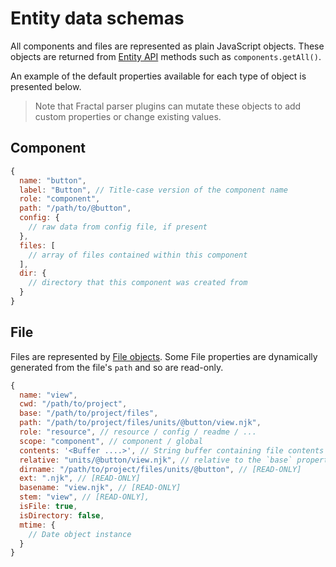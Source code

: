 # Entity data schemas

All components and files are represented as plain JavaScript objects. These objects are returned from [Entity API](/docs/entity-apis.md) methods such as `components.getAll()`.

An example of the default properties available for each type of object is presented below.

> Note that Fractal parser plugins can mutate these objects to add custom properties or change existing values.

## Component

```js
{
  name: "button",
  label: "Button", // Title-case version of the component name
  role: "component",
  path: "/path/to/@button",
  config: {
    // raw data from config file, if present
  },
  files: [
    // array of files contained within this component
  ],
  dir: {
    // directory that this component was created from
  }
}
```

## File

Files are represented by [File objects](https://github.com/frctl/file). Some File properties are dynamically generated from the file's `path` and so are read-only.

```js
{
  name: "view",
  cwd: "/path/to/project",
  base: "/path/to/project/files",
  path: "/path/to/project/files/units/@button/view.njk",
  role: "resource", // resource / config / readme / ...
  scope: "component", // component / global
  contents: '<Buffer ....>', // String buffer containing file contents
  relative: "units/@button/view.njk", // relative to the `base` property [READ-ONLY]
  dirname: "/path/to/project/files/units/@button", // [READ-ONLY]
  ext: ".njk", // [READ-ONLY]
  basename: "view.njk", // [READ-ONLY]
  stem: "view", // [READ-ONLY],
  isFile: true,
  isDirectory: false,
  mtime: {
    // Date object instance
  }
}
```
